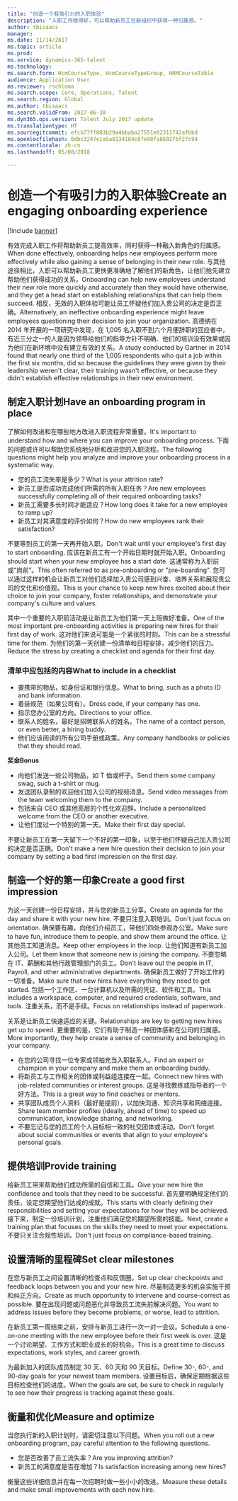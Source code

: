 ```yaml
---
title: "创造一个有吸引力的入职体验"
description: "入职工作做得好，可以帮助新员工在新组织中获得一种归属感。"
author: tbisaacs
manager: 
ms.date: 11/14/2017
ms.topic: article
ms.prod: 
ms.service: dynamics-365-talent
ms.technology: 
ms.search.form: HcmCourseType, HcmCourseTypeGroup, HRMCourseTable
audience: Application User
ms.reviewer: rschloma
ms.search.scope: Core, Operations, Talent
ms.search.region: Global
ms.author: tbisaacs
ms.search.validFrom: 2017-06-30
ms.dyn365.ops.version: Talent July 2017 update
ms.translationtype: HT
ms.sourcegitcommit: efcb77ff883b29a4bbaba27551e02311742afbbd
ms.openlocfilehash: 0dbc3247e1a5a8134184c8fe98fa8692fbf27c94
ms.contentlocale: zh-cn
ms.lasthandoff: 05/08/2018

---
```


# <a name="create-an-engaging-onboarding-experience"></a><span data-ttu-id="1cf34-103">创造一个有吸引力的入职体验</span><span class="sxs-lookup"><span data-stu-id="1cf34-103">Create an engaging onboarding experience</span></span>

[!include [banner](includes/banner.md)]

<span data-ttu-id="1cf34-104">有效完成入职工作将帮助新员工提高效率，同时获得一种融入新角色的归属感。</span><span class="sxs-lookup"><span data-stu-id="1cf34-104">When done effectively, onboarding helps new employees perform more effectively while also gaining a sense of belonging in their new role.</span></span> <span data-ttu-id="1cf34-105">与其他途径相比，入职可以帮助新员工更快更准确地了解他们的新角色，让他们抢先建立帮助他们获得成功的关系。</span><span class="sxs-lookup"><span data-stu-id="1cf34-105">Onboarding can help new employees understand their new role more quickly and accurately than they would have otherwise, and they get a head start on establishing relationships that can help them succeed.</span></span> <span data-ttu-id="1cf34-106">相反，无效的入职体验可能让员工怀疑他们加入贵公司的决定是否正确。</span><span class="sxs-lookup"><span data-stu-id="1cf34-106">Alternatively, an ineffective onboarding experience might leave employees questioning their decision to join your organization.</span></span> <span data-ttu-id="1cf34-107">高德纳在 2014 年开展的一项研究中发现，在 1,005 名入职不到六个月便辞职的回应者中，有近三分之一的人是因为领导给他们的指导方针不明确、他们的培训没有效果或因为他们在新环境中没有建立有效的关系。</span><span class="sxs-lookup"><span data-stu-id="1cf34-107">A study conducted by Gartner in 2014 found that nearly one third of the 1,005 respondents who quit a job within the first six months, did so because the guidelines they were given by their leadership weren't clear, their training wasn't effective, or because they didn't establish effective relationships in their new environment.</span></span>

## <a name="have-an-onboarding-program-in-place"></a><span data-ttu-id="1cf34-108">制定入职计划</span><span class="sxs-lookup"><span data-stu-id="1cf34-108">Have an onboarding program in place</span></span>
<span data-ttu-id="1cf34-109">了解如何改进和在哪些地方改进入职流程非常重要。</span><span class="sxs-lookup"><span data-stu-id="1cf34-109">It's important to understand how and where you can improve your onboarding process.</span></span> <span data-ttu-id="1cf34-110">下面的问题或许可以帮助您系统地分析和改进您的入职流程。</span><span class="sxs-lookup"><span data-stu-id="1cf34-110">The following questions might help you analyze and improve your onboarding process in a systematic way.</span></span>

- <span data-ttu-id="1cf34-111">您的员工流失率是多少？</span><span class="sxs-lookup"><span data-stu-id="1cf34-111">What is your attrition rate?</span></span>
- <span data-ttu-id="1cf34-112">新员工是否成功完成他们所需的所有入职任务？</span><span class="sxs-lookup"><span data-stu-id="1cf34-112">Are new employees successfully completing all of their required onboarding tasks?</span></span>
- <span data-ttu-id="1cf34-113">新员工需要多长时间才能适应？</span><span class="sxs-lookup"><span data-stu-id="1cf34-113">How long does it take for a new employee to ramp up?</span></span>
- <span data-ttu-id="1cf34-114">新员工对其满意度的评价如何？</span><span class="sxs-lookup"><span data-stu-id="1cf34-114">How do new employees rank their satisfaction?</span></span>

<span data-ttu-id="1cf34-115">不要等到员工的第一天再开始入职。</span><span class="sxs-lookup"><span data-stu-id="1cf34-115">Don't wait until your employee's first day to start onboarding.</span></span> <span data-ttu-id="1cf34-116">应该在新员工有一个开始日期时就开始入职。</span><span class="sxs-lookup"><span data-stu-id="1cf34-116">Onboarding should start when your new employee has a start date.</span></span> <span data-ttu-id="1cf34-117">这通常称为入职前或“岗前”。</span><span class="sxs-lookup"><span data-stu-id="1cf34-117">This often referred to as pre-onboarding or "pre-boarding".</span></span> <span data-ttu-id="1cf34-118">您可以通过这样的机会让新员工对他们选择加入贵公司感到兴奋、培养关系和展现贵公司的文化和价值观。</span><span class="sxs-lookup"><span data-stu-id="1cf34-118">This is your chance to keep new hires excited about their choice to join your company, foster relationships, and demonstrate your company's culture and values.</span></span>

<span data-ttu-id="1cf34-119">其中一个重要的入职前活动是让新员工为他们第一天上班做好准备。</span><span class="sxs-lookup"><span data-stu-id="1cf34-119">One of the most important pre-onboarding activities is preparing new hires for their first day of work.</span></span> <span data-ttu-id="1cf34-120">这对他们来说可能是一个紧张的时刻。</span><span class="sxs-lookup"><span data-stu-id="1cf34-120">This can be a stressful time for them.</span></span> <span data-ttu-id="1cf34-121">为他们的第一天创建一份清单和日程安排，减少他们的压力。</span><span class="sxs-lookup"><span data-stu-id="1cf34-121">Reduce the stress by creating a checklist and agenda for their first day.</span></span>

### <a name="what-to-include-in-a-checklist"></a><span data-ttu-id="1cf34-122">清单中应包括的内容</span><span class="sxs-lookup"><span data-stu-id="1cf34-122">What to include in a checklist</span></span>

- <span data-ttu-id="1cf34-123">要携带的物品，如身份证和银行信息。</span><span class="sxs-lookup"><span data-stu-id="1cf34-123">What to bring, such as a photo ID and bank information.</span></span>
- <span data-ttu-id="1cf34-124">着装规范（如果公司有）。</span><span class="sxs-lookup"><span data-stu-id="1cf34-124">Dress code, if your company has one.</span></span>
- <span data-ttu-id="1cf34-125">指示您办公室的方向。</span><span class="sxs-lookup"><span data-stu-id="1cf34-125">Directions to your office.</span></span>
- <span data-ttu-id="1cf34-126">联系人的姓名，最好是招聘联系人的姓名。</span><span class="sxs-lookup"><span data-stu-id="1cf34-126">The name of a contact person, or even better, a hiring buddy.</span></span>
- <span data-ttu-id="1cf34-127">他们应该阅读的所有公司手册或政策。</span><span class="sxs-lookup"><span data-stu-id="1cf34-127">Any company handbooks or policies that they should read.</span></span>

<span data-ttu-id="1cf34-128">**奖金**</span><span class="sxs-lookup"><span data-stu-id="1cf34-128">**Bonus**</span></span>

- <span data-ttu-id="1cf34-129">向他们发送一些公司物品，如 T 恤或杯子。</span><span class="sxs-lookup"><span data-stu-id="1cf34-129">Send them some company swag, such a t-shirt or mug.</span></span>
- <span data-ttu-id="1cf34-130">发送团队录制的欢迎他们加入公司的视频消息。</span><span class="sxs-lookup"><span data-stu-id="1cf34-130">Send video messages from the team welcoming them to the company.</span></span>
- <span data-ttu-id="1cf34-131">包括来自 CEO 或其他高层的个性化欢迎辞。</span><span class="sxs-lookup"><span data-stu-id="1cf34-131">Include a personalized welcome from the CEO or another executive.</span></span>
- <span data-ttu-id="1cf34-132">让他们度过一个特别的第一天。</span><span class="sxs-lookup"><span data-stu-id="1cf34-132">Make their first day special.</span></span>

<span data-ttu-id="1cf34-133">不要让新员工在第一天留下一个不好的第一印象，以至于他们怀疑自己加入贵公司的决定是否正确。</span><span class="sxs-lookup"><span data-stu-id="1cf34-133">Don't make a new hire question their decision to join your company by setting a bad first impression on the first day.</span></span>

## <a name="create-a-good-first-impression"></a><span data-ttu-id="1cf34-134">制造一个好的第一印象</span><span class="sxs-lookup"><span data-stu-id="1cf34-134">Create a good first impression</span></span>

<span data-ttu-id="1cf34-135">为这一天创建一份日程安排，并与您的新员工分享。</span><span class="sxs-lookup"><span data-stu-id="1cf34-135">Create an agenda for the day and share it with your new hire.</span></span> <span data-ttu-id="1cf34-136">不要只注意入职培训。</span><span class="sxs-lookup"><span data-stu-id="1cf34-136">Don't just focus on orientation.</span></span> <span data-ttu-id="1cf34-137">确保要有趣，向他们介绍员工，带他们四处参观办公室。</span><span class="sxs-lookup"><span data-stu-id="1cf34-137">Make sure to have fun, introduce them to people, and show them around the office.</span></span> <span data-ttu-id="1cf34-138">让其他员工知道消息。</span><span class="sxs-lookup"><span data-stu-id="1cf34-138">Keep other employees in the loop.</span></span> <span data-ttu-id="1cf34-139">让他们知道有新员工加入公司。</span><span class="sxs-lookup"><span data-stu-id="1cf34-139">Let them know that someone new is joining the company.</span></span> <span data-ttu-id="1cf34-140">不要忽略在 IT、薪酬和其他行政管理部门的员工。</span><span class="sxs-lookup"><span data-stu-id="1cf34-140">Don't leave out the people in IT, Payroll, and other administrative departments.</span></span> <span data-ttu-id="1cf34-141">确保新员工做好了开始工作的一切准备。</span><span class="sxs-lookup"><span data-stu-id="1cf34-141">Make sure that new hires have everything they need to get started.</span></span> <span data-ttu-id="1cf34-142">包括一个工作区、一台计算机以及所需的凭证、软件和工具。</span><span class="sxs-lookup"><span data-stu-id="1cf34-142">This includes a workspace, computer, and required credentials, software, and tools.</span></span> <span data-ttu-id="1cf34-143">注重关系，而不是手续。</span><span class="sxs-lookup"><span data-stu-id="1cf34-143">Focus on relationships instead of paperwork.</span></span>

<span data-ttu-id="1cf34-144">关系是让新员工快速适应的关键。</span><span class="sxs-lookup"><span data-stu-id="1cf34-144">Relationships are key to getting new hires get up to speed.</span></span> <span data-ttu-id="1cf34-145">更重要的是，它们有助于制造一种团体感和在公司的归属感。</span><span class="sxs-lookup"><span data-stu-id="1cf34-145">More importantly, they help create a sense of community and belonging in your company.</span></span>

- <span data-ttu-id="1cf34-146">在您的公司寻找一位专家或领袖充当入职联系人。</span><span class="sxs-lookup"><span data-stu-id="1cf34-146">Find an expert or champion in your company and make them an onboarding buddy.</span></span>
- <span data-ttu-id="1cf34-147">将新员工与工作相关的团体或利益组连接在一起。</span><span class="sxs-lookup"><span data-stu-id="1cf34-147">Connect new hires with job-related communities or interest groups.</span></span> <span data-ttu-id="1cf34-148">这是寻找教练或指导者的一个好方法。</span><span class="sxs-lookup"><span data-stu-id="1cf34-148">This is a great way to find coaches or mentors.</span></span>
- <span data-ttu-id="1cf34-149">共享团队成员个人资料（最好是提前），以加快沟通、知识共享和网络连接。</span><span class="sxs-lookup"><span data-stu-id="1cf34-149">Share team member profiles (ideally, ahead of time) to speed up communication, knowledge sharing, and networking.</span></span>
- <span data-ttu-id="1cf34-150">不要忘记与您的员工的个人目标相一致的社交团体或活动。</span><span class="sxs-lookup"><span data-stu-id="1cf34-150">Don't forget about social communities or events that align to your employee's personal goals.</span></span>

## <a name="provide-training"></a><span data-ttu-id="1cf34-151">提供培训</span><span class="sxs-lookup"><span data-stu-id="1cf34-151">Provide training</span></span>

<span data-ttu-id="1cf34-152">给新员工带来帮助他们成功所需的自信和工具。</span><span class="sxs-lookup"><span data-stu-id="1cf34-152">Give your new hire the confidence and tools that they need to be successful.</span></span> <span data-ttu-id="1cf34-153">首先要明确规定他们的责任，设定您期望他们达成的成就。</span><span class="sxs-lookup"><span data-stu-id="1cf34-153">This starts with clearly defining their responsibilities and setting your expectations for how they will be achieved.</span></span> <span data-ttu-id="1cf34-154">接下来，制定一份培训计划，注重他们满足您的期望所需的技能。</span><span class="sxs-lookup"><span data-stu-id="1cf34-154">Next, create a training plan that focuses on the skills they need to meet your expectations.</span></span> <span data-ttu-id="1cf34-155">不要只关注合规性培训。</span><span class="sxs-lookup"><span data-stu-id="1cf34-155">Don't just focus on compliance-based training.</span></span>

## <a name="set-clear-milestones"></a><span data-ttu-id="1cf34-156">设置清晰的里程碑</span><span class="sxs-lookup"><span data-stu-id="1cf34-156">Set clear milestones</span></span>

<span data-ttu-id="1cf34-157">在您与新员工之间设置清晰的检查点和反馈圈。</span><span class="sxs-lookup"><span data-stu-id="1cf34-157">Set up clear checkpoints and feedback loops between you and your new hire.</span></span> <span data-ttu-id="1cf34-158">尽量制造更多的机会实施干预和纠正方向。</span><span class="sxs-lookup"><span data-stu-id="1cf34-158">Create as much opportunity to intervene and course-correct as possible.</span></span> <span data-ttu-id="1cf34-159">要在出现问题或问题恶化并导致员工流失前解决问题。</span><span class="sxs-lookup"><span data-stu-id="1cf34-159">You want to address issues before they become problems, or worse, lead to attrition.</span></span>

<span data-ttu-id="1cf34-160">在新员工第一周结束之前，安排与新员工进行一次一对一会议。</span><span class="sxs-lookup"><span data-stu-id="1cf34-160">Schedule a one-on-one meeting with the new employee before their first week is over.</span></span> <span data-ttu-id="1cf34-161">这是一个讨论期望、工作方式和职业成长的好机会。</span><span class="sxs-lookup"><span data-stu-id="1cf34-161">This is a great time to discuss expectations, work styles, and career growth.</span></span>

<span data-ttu-id="1cf34-162">为最新加入的团队成员制定 30 天、60 天和 90 天目标。</span><span class="sxs-lookup"><span data-stu-id="1cf34-162">Define 30-, 60-, and 90-day goals for your newest team members.</span></span> <span data-ttu-id="1cf34-163">设置目标后，确保定期根据这些目标检查他们的进度。</span><span class="sxs-lookup"><span data-stu-id="1cf34-163">When the goals are set, be sure to check in regularly to see how their progress is tracking against these goals.</span></span>

## <a name="measure-and-optimize"></a><span data-ttu-id="1cf34-164">衡量和优化</span><span class="sxs-lookup"><span data-stu-id="1cf34-164">Measure and optimize</span></span>

<span data-ttu-id="1cf34-165">当您执行新的入职计划时，请密切注意以下问题。</span><span class="sxs-lookup"><span data-stu-id="1cf34-165">When you roll out a new onboarding program, pay careful attention to the following questions.</span></span> 

- <span data-ttu-id="1cf34-166">您是否改善了员工流失率？</span><span class="sxs-lookup"><span data-stu-id="1cf34-166">Are you improving attrition?</span></span>
- <span data-ttu-id="1cf34-167">新员工的满意度是否在增加？</span><span class="sxs-lookup"><span data-stu-id="1cf34-167">Is satisfaction increasing among new hires?</span></span> 

<span data-ttu-id="1cf34-168">衡量这些详细信息并在每一次招聘时做一些小小的改进。</span><span class="sxs-lookup"><span data-stu-id="1cf34-168">Measure these details and make small improvements with each new hire.</span></span>


